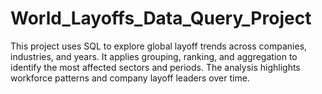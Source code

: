 # World_Layoffs_Data_Query_Project
This project uses SQL to explore global layoff trends across companies, industries, and years. It applies grouping, ranking, and aggregation to identify the most affected sectors and periods. The analysis highlights workforce patterns and company layoff leaders over time.
